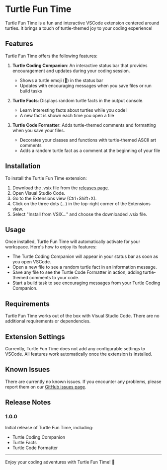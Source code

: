 # Turtle Fun Time

Turtle Fun Time is a fun and interactive VSCode extension centered around turtles. It brings a touch of turtle-themed joy to your coding experience!

## Features

Turtle Fun Time offers the following features:

1. **Turtle Coding Companion**: An interactive status bar that provides encouragement and updates during your coding session.
   - Shows a turtle emoji (🐢) in the status bar
   - Updates with encouraging messages when you save files or run build tasks

2. **Turtle Facts**: Displays random turtle facts in the output console.
   - Learn interesting facts about turtles while you code!
   - A new fact is shown each time you open a file

3. **Turtle Code Formatter**: Adds turtle-themed comments and formatting when you save your files.
   - Decorates your classes and functions with turtle-themed ASCII art comments
   - Adds a random turtle fact as a comment at the beginning of your file

## Installation

To install the Turtle Fun Time extension:

1. Download the .vsix file from the [releases page](https://github.com/your-username/turtle-fun-time/releases).
2. Open Visual Studio Code.
3. Go to the Extensions view (Ctrl+Shift+X).
4. Click on the three dots (...) in the top-right corner of the Extensions view.
5. Select "Install from VSIX..." and choose the downloaded .vsix file.

## Usage

Once installed, Turtle Fun Time will automatically activate for your workspace. Here's how to enjoy its features:

- The Turtle Coding Companion will appear in your status bar as soon as you open VSCode.
- Open a new file to see a random turtle fact in an information message.
- Save any file to see the Turtle Code Formatter in action, adding turtle-themed comments to your code.
- Start a build task to see encouraging messages from your Turtle Coding Companion.

## Requirements

Turtle Fun Time works out of the box with Visual Studio Code. There are no additional requirements or dependencies.

## Extension Settings

Currently, Turtle Fun Time does not add any configurable settings to VSCode. All features work automatically once the extension is installed.

## Known Issues

There are currently no known issues. If you encounter any problems, please report them on our [GitHub issues page](https://github.com/your-username/turtle-fun-time/issues).

## Release Notes

### 1.0.0

Initial release of Turtle Fun Time, including:
- Turtle Coding Companion
- Turtle Facts
- Turtle Code Formatter

---

Enjoy your coding adventures with Turtle Fun Time! 🐢
